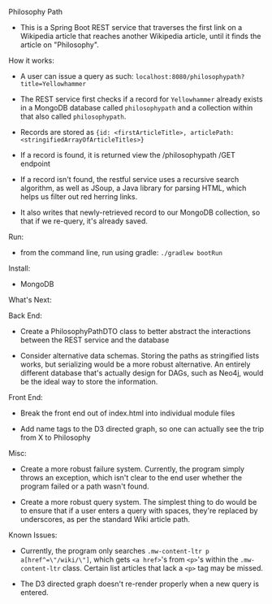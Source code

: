 Philosophy Path

- This is a Spring Boot REST service that traverses the first link on a Wikipedia article that reaches another Wikipedia article, until it finds the article on "Philosophy".

How it works:

- A user can issue a query as such: `localhost:8080/philosophypath?title=Yellowhammer`

- The REST service first checks if a record for `Yellowhammer` already exists in a MongoDB database called `philosophypath` and a collection within that also called `philosophypath`.

- Records are stored as `{id: <firstArticleTitle>, articlePath: <stringifiedArrayOfArticleTitles>}`

- If a record is found, it is returned view the /philosophypath /GET endpoint

- If a record isn't found, the restful service uses a recursive search algorithm, as well as JSoup, a Java library for parsing HTML, which helps us filter out red herring links.

- It also writes that newly-retrieved record to our MongoDB collection, so that if we re-query, it's already saved.

Run:

- from the command line, run using gradle: `./gradlew bootRun`

Install:

- MongoDB


What's Next:

Back End:

- Create a PhilosophyPathDTO class to better abstract the interactions between the REST service and the database

- Consider alternative data schemas. Storing the paths as stringified lists works, but serializing would be a more robust alternative. An entirely different database that's actually design for DAGs, such as Neo4j, would be the ideal way to store the information.


Front End:

- Break the front end out of index.html into individual module files

- Add name tags to the D3 directed graph, so one can actually see the trip from X to Philosophy

Misc:

- Create a more robust failure system. Currently, the program simply throws an exception, which isn't clear to the end user whether the program failed or a path wasn't found.

- Create a more robust query system. The simplest thing to do would be to ensure that if a user enters a query with spaces, they're replaced by underscores, as per the standard Wiki article path.


Known Issues:

- Currently, the program only searches `.mw-content-ltr p a[href^=\"/wiki/\"]`, which gets `<a href>`'s from `<p>`'s within the `.mw-content-ltr` class. Certain list articles that lack a `<p>` tag may be missed.

- The D3 directed graph doesn't re-render properly when a new query is entered.